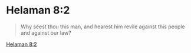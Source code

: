 # Helaman 8:2

> Why seest thou this man, and hearest him revile against this people and against our law?

[Helaman 8:2](https://www.churchofjesuschrist.org/study/scriptures/bofm/hel/8?lang=eng&id=p2#p2)


